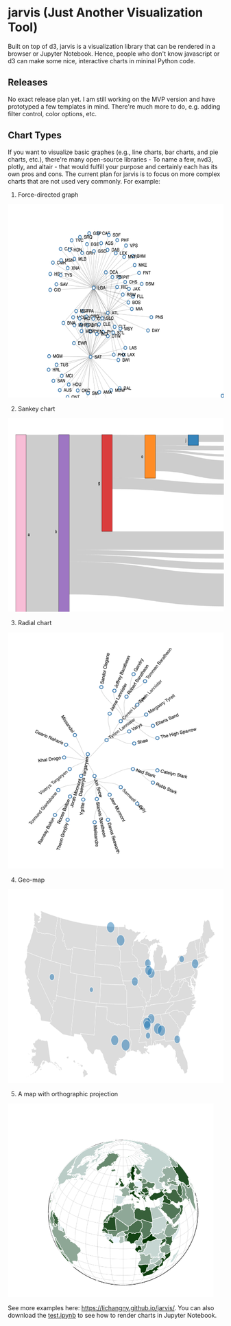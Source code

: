 # jarvis (Just Another Visualization Tool)
Built on top of d3, jarvis is a visualization library that can be rendered in a browser or Jupyter Notebook. Hence, people who don't know javascript or d3 can make some nice, interactive charts in mininal Python code.

## Releases
No exact release plan yet. I am still working on the MVP version and have prototyped a few templates in mind. There're much more to do, e.g. adding filter control, color options, etc.

## Chart Types
If you want to visualize basic graphes (e.g., line charts, bar charts, and pie charts, etc.), there're many open-source libraries - To name a few, nvd3, plotly, and altair - that would fulfill your purpose and certainly each has its own pros and cons. The current plan for jarvis is to focus on more complex charts that are not used very commonly. For example:

1. Force-directed graph

<img src="https://github.com/LiChangNY/jarvis/blob/master/img/force%20graph.png" width="600" height="450">

2. Sankey chart

<img src="https://github.com/LiChangNY/jarvis/blob/master/img/sankey.png" width="600" height="450">

3. Radial chart

<img src="https://github.com/LiChangNY/jarvis/blob/master/img/radial.png" width="600" height="550">

4. Geo-map

<img src="https://github.com/LiChangNY/jarvis/blob/master/img/map.png" width="600" height="450">

5. A map with orthographic projection

<img src="https://github.com/LiChangNY/jarvis/blob/master/img/globe.png" width="480" height="450">

See more examples here: https://lichangny.github.io/jarvis/. You can also download the [test.ipynb](https://github.com/LiChangNY/jarvis/blob/master/jarvis/test.ipynb) to see how to render charts in Jupyter Notebook.
